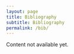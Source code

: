 ```yaml
---
layout: page
title: Bibliography
subtitle: Bibliography
permalink: /bib/
---
```


Content not available yet.

